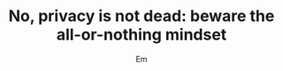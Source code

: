 ---
layout: post
title: "No, privacy is not dead: beware the all-or-nothing mindset"
link: "https://www.privacyguides.org/articles/2025/02/17/privacy-is-not-dead/"
author: "Em"
published_date: "17/02/2025"
description: "In my work as a privacy advocate, I regularly encounter two types of discourse that I find very damaging to privacy as a whole. The first one is the idea that privacy is dead, implying it's not worth putting any effort to protect personal data anymore. This is the abdication mindset. This attitude is the one that scares me the most because without giving it a fight then of course the battle is lost in advance. Like a self-fulfilling prophecy, privacy is dead if you let it die."
language: "en"
categories: 
   - Liens
tags: "vie-privée"
og-tags: "vie-privée"
permalink: /:categories/:year/:month/:day/:title/
---